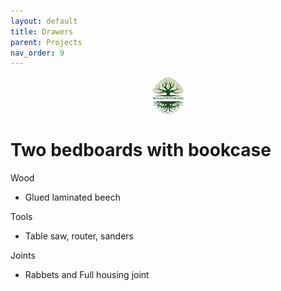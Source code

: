 ```yaml
---
layout: default
title: Drawers
parent: Projects
nav_order: 9
---
```

<center>
<img src="../media/Lignarius.png" width="10%" height="10%" align="middle"/>
</center>

# Two bedboards with bookcase

Wood
* Glued laminated beech

Tools
* Table saw, router, sanders

Joints
* Rabbets and Full housing joint